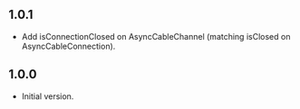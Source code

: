 ## 1.0.1

- Add isConnectionClosed on AsyncCableChannel (matching isClosed on AsyncCableConnection).

## 1.0.0

- Initial version.
